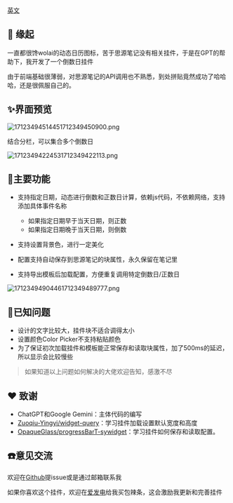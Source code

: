 [英文](README.md)

## 💌 缘起

一直都很馋wolai的动态日历图标，苦于思源笔记没有相关挂件，于是在GPT的帮助下，我开发了一个倒数日挂件

由于前端基础很薄弱，对思源笔记的API调用也不熟悉，到处拼贴竟然成功了哈哈哈，还是很佩服自己的。

## ✨界面预览
![17123494514451712349450900.png](https://fastly.jsdelivr.net/gh/Achuan-2/PicBed@pic/assets/17123494514451712349450900.png)  

结合分栏，可以集合多个倒数日  

![17123494224531712349422113.png](https://fastly.jsdelivr.net/gh/Achuan-2/PicBed@pic/assets/17123494224531712349422113.png)

## 🐯主要功能

* 支持指定日期，动态进行倒数和正数日计算，依赖js代码，不依赖网络，支持添加具体事件名称

  * 如果指定日期早于当天日期，则正数
  * 如果指定日期晚于当天日期，则倒数
* 支持设置背景色，进行一定美化
* 配置支持自动保存到思源笔记的块属性，永久保留在笔记里
* 支持导出模板后加载配置，方便重复调用特定倒数日/正数日

![17123494904461712349489777.png](https://fastly.jsdelivr.net/gh/Achuan-2/PicBed@pic/assets/17123494904461712349489777.png)
## 🐛已知问题

* 设计的文字比较大，挂件块不适合调得太小
* 设置颜色Color Picker不支持粘贴颜色
* 为了保证初次加载挂件和模板能正常保存和读取块属性，加了500ms的延迟，所以显示会比较慢些

> 如果知道以上问题如何解决的大佬欢迎告知，感激不尽

## ❤ 致谢

* ChatGPT和Google Gemini：主体代码的编写
* [Zuoqiu-Yingyi/widget-query](https://github.com/Zuoqiu-Yingyi/widget-query)：学习挂件加载设置默认宽度和高度
* [OpaqueGlass/progressBarT-sywidget](https://github.com/OpaqueGlass/progressBarT-sywidget)：学习挂件如何保存和读取配置。

## ☎️意见交流

欢迎在[Github](https://github.com/Achuan-2/siyuan-widget-dayCounter)提issue或是通过邮箱联系我

如果你喜欢这个挂件，欢迎在[爱发电](https://afdian.net/a/achuan-2)给我买包辣条，这会激励我更新和完善挂件